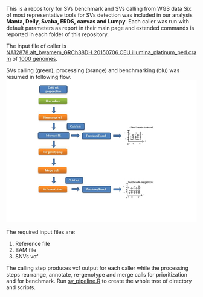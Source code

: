 This is a repository for SVs benchmark and SVs calling from WGS data
Six of most representative tools for SVs detection was included in our analysis **Manta, Delly, Svaba, ERDS, canvas and Lumpy**. Each caller was run with default parameters as report in their main page and extended commands is reported in each folder of this repository. 

The input file of caller is [NA12878.alt_bwamem_GRCh38DH.20150706.CEU.illumina_platinum_ped.cram](http://ftp.1000genomes.ebi.ac.uk/vol1/ftp/data_collections/illumina_platinum_pedigree/data/CEU/NA12878/alignment/NA12878.alt_bwamem_GRCh38DH.20150706.CEU.illumina_platinum_ped.cram) of [1000 genomes](https://www.internationalgenome.org/).


SVs calling (green), processing (orange) and benchmarking (blu) was resumed in following flow.
![alt text](https://github.com/Manuelaio/sv_benchmark/blob/main/flow_sv.jpg)

The required input files are:
  1. Reference file 
  2. BAM file 
  3. SNVs vcf 
  
The calling step produces vcf output for each caller while the processing steps rearrange, annotate, re-genotype and merge calls for prioritization and for benchmark. 
Run [sv_pipeline.R](https://github.com/Manuelaio/sv_benchmark/blob/main/script/sv_pipeline.R) to create the whole tree of directory and scripts. 
